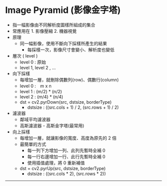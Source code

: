 # Image Pyramid (影像金字塔)
- 指一幅影像由不同解析度圖樣所組成的集合
- 常應用在 1. 影像壓縮 2. 機器視覺
- 原理
  - 同一幅影像，使用不斷向下採樣所產生的結果
    * 每採樣一次，影像尺寸會變小、解析度也變低
- 層次 ( level )
  - level 0 : 原始
  - level 1, level 2 , ...
- 向下採樣
  - 每增加一層，就刪除偶數列(row)、偶數行(column)
  - level 0 :　m x n
  - level 1 : (m/2) * (n/2)
  - level 2 : (m/4) * (n/4)
  - dst = cv2.pyrDown(src, dstsize, borderType)
    - dstsize : ((src.cols + 1) / 2, (src.rows + 1) / 2)
- 濾波器
  * 鄰域平均濾波器
  * 高斯濾波器 - 高斯金字塔(最常用)
- 向上採樣
  - 每增加一層，就讓影像的寬度、高度為原先的 2 倍
  - 最簡單的方式
    - 每一列下方增加一列、此列先暫時全補 0
    - 每一行右邊增加一行、此行先暫時全補 0
    - 使用插值處理，將 0 重新補值
  - dst = cv2.pyrUp(src, dstsize, borderType)
    - dstsize : ((src.cols * 2), (src.rows * 2))
---

